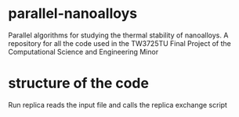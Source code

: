 # parallel-nanoalloys
Parallel algorithms for studying the thermal stability of nanoalloys. A repository for all the code used in the TW3725TU Final Project of the Computational Science and Engineering Minor

# structure of the code

Run replica reads the input file and calls the replica exchange script
